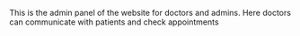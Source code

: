 This is the admin panel of the website for doctors and admins.
Here doctors can communicate with patients and check appointments
